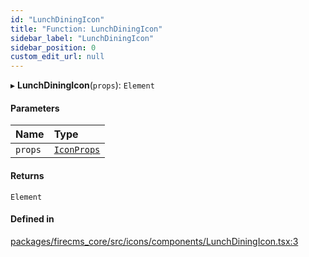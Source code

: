```yaml
---
id: "LunchDiningIcon"
title: "Function: LunchDiningIcon"
sidebar_label: "LunchDiningIcon"
sidebar_position: 0
custom_edit_url: null
---
```


▸ **LunchDiningIcon**(`props`): `Element`

#### Parameters

| Name | Type |
| :------ | :------ |
| `props` | [`IconProps`](../types/IconProps.md) |

#### Returns

`Element`

#### Defined in

[packages/firecms_core/src/icons/components/LunchDiningIcon.tsx:3](https://github.com/FireCMSco/firecms/blob/d45f3739/packages/firecms_core/src/icons/components/LunchDiningIcon.tsx#L3)

